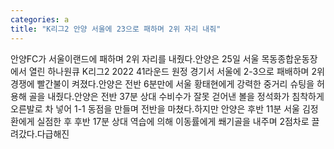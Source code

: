 ```yaml
---
categories: a
title: "K리그2 안양 서울에 23으로 패하며 2위 자리 내줘"
---
```

안양FC가 서울이랜드에 패하며 2위 자리를 내줬다.안양은 25일 서울 목동종합운동장에서 열린 하나원큐 K리그2 2022 41라운드 원정 경기서 서울에 2-3으로 패배하며 2위 경쟁에 빨간불이 켜졌다.안양은 전반 6분만에 서울 황태현에게 강력한 중거리 슈팅을 허용해 골을 내줬다.안양은 전반 37분 상대 수비수가 잘못 걷어낸 볼을 정석화가 침착하게 오른발로 차 넣어 1-1 동점을 만들며 전반을 마쳤다.하지만 안양은 후반 11분 서울 김정환에게 실점한 후 후반 17분 상대 역습에 의해 이동률에게 쐐기골을 내주며 2점차로 끌려갔다.다급해진